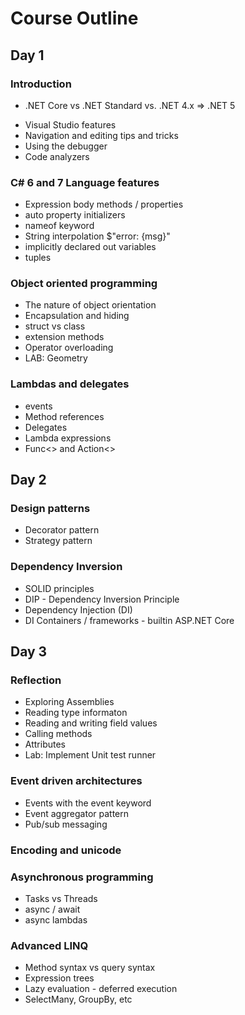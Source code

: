 # Course Outline

## Day 1

### Introduction
- .NET Core vs .NET Standard vs. .NET 4.x => .NET 5
* Visual Studio features
* Navigation and editing tips and tricks
* Using the debugger
* Code analyzers

### C# 6 and 7 Language features
* Expression body methods / properties
* auto property initializers
* nameof keyword
* String interpolation $"error: {msg}"
* implicitly declared out variables
* tuples

### Object oriented programming
* The nature of object orientation
* Encapsulation and hiding
* struct vs class
* extension methods
* Operator overloading
* LAB: Geometry

### Lambdas and delegates
* events
* Method references
* Delegates
* Lambda expressions
* Func<> and Action<>

## Day 2

### Design patterns
* Decorator pattern
* Strategy pattern

### Dependency Inversion
* SOLID principles
* DIP - Dependency Inversion Principle
* Dependency Injection (DI)
* DI Containers / frameworks - builtin ASP.NET Core

## Day 3

### Reflection
 * Exploring Assemblies
 * Reading type informaton
 * Reading and writing field values
 * Calling methods
 * Attributes
 * Lab: Implement Unit test runner

### Event driven architectures
* Events with the event keyword
* Event aggregator pattern
* Pub/sub messaging

### Encoding and unicode

### Asynchronous programming
* Tasks vs Threads
* async / await
* async lambdas

### Advanced LINQ
* Method syntax vs query syntax
* Expression trees
* Lazy evaluation - deferred execution
* SelectMany, GroupBy, etc
